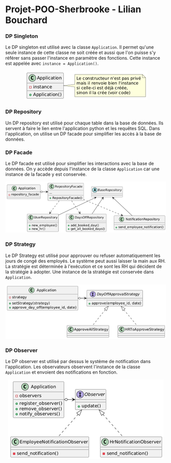 # Projet-POO-Sherbrooke - Lilian Bouchard

### DP Singleton

Le DP singleton est utilisé avec la classe ``Application``. Il permet qu'une seule instance de cette classe ne soit créée et aussi que l'on puisse s'y référer sans passer l'instance en paramètre des fonctions. Cette instance est appelée avec ``instance = Application()``.

<p align="center">
    <img src="images/singleton.png" alt="Singleton DP">
</p>

### DP Repository

Un DP repository est utilisé pour chaque table dans la base de données. Ils servent à faire le lien entre l'application python et les requêtes SQL. Dans l'application, on utilise un DP facade pour simplifier les accès à la base de données.

### DP Facade

Le DP facade est utilisé pour simplifier les interactions avec la base de données. On y accède depuis l'instance de la classe ``Application`` car une instance de la facade y est conservée.

<p align="center">
    <img src="images/facade.png" alt="Facade DP">
</p>

### DP Strategy

Le DP Strategy est utilisé pour approuver ou refuser automatiquement les jours de congé des employés. Le système peut aussi laisser la main aux RH. La stratégie est déterminée à l'exécution et ce sont les RH qui décident de la stratégie à adopter. Une instance de la stratégie est conservée dans ``Application``.

<p align="center">
    <img src="images/strategy.png" alt="Strategy DP">
</p>

### DP Observer

Le DP observer est utilisé par dessus le système de notification dans l'application. Les observateurs observent l'instance de la classe ``Application`` et envoient des notifications en fonction.

<p align="center">
    <img src="images/observer.png" alt="Observer DP">
</p>
